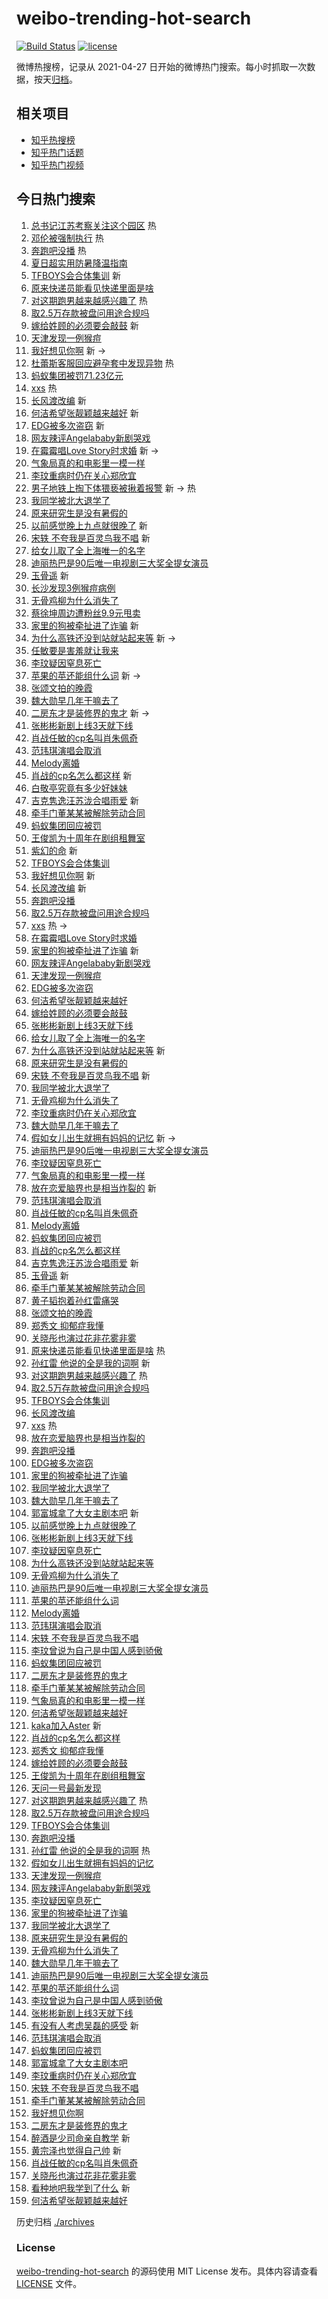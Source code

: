 # weibo-trending-hot-search

[![Build Status](https://github.com/justjavac/weibo-trending-hot-search/workflows/ci/badge.svg?branch=master)](https://github.com/justjavac/weibo-trending-hot-search/actions)
[![license](https://img.shields.io/github/license/justjavac/weibo-trending-hot-search)](https://github.com/justjavac/weibo-trending-hot-search/blob/master/LICENSE)

微博热搜榜，记录从 2021-04-27
日开始的微博热门搜索。每小时抓取一次数据，按天[归档](./archives)。

## 相关项目

- [知乎热搜榜](https://github.com/justjavac/zhihu-trending-top-search)
- [知乎热门话题](https://github.com/justjavac/zhihu-trending-hot-questions)
- [知乎热门视频](https://github.com/justjavac/zhihu-trending-hot-video)

## 今日热门搜索

<!-- BEGIN -->
<!-- 最后更新时间 Sat Jul 08 2023 03:10:17 GMT+0800 (China Standard Time) -->

1. [总书记江苏考察关注这个园区](https://s.weibo.com//weibo?q=%23%E6%80%BB%E4%B9%A6%E8%AE%B0%E6%B1%9F%E8%8B%8F%E8%80%83%E5%AF%9F%E5%85%B3%E6%B3%A8%E8%BF%99%E4%B8%AA%E5%9B%AD%E5%8C%BA%23&Refer=new_time)
   热
1. [邓伦被强制执行](https://s.weibo.com//weibo?q=%23%E9%82%93%E4%BC%A6%E8%A2%AB%E5%BC%BA%E5%88%B6%E6%89%A7%E8%A1%8C%23&t=31&band_rank=1&Refer=top)
   热
1. [奔跑吧没播](https://s.weibo.com//weibo?q=%23%E5%A5%94%E8%B7%91%E5%90%A7%E6%B2%A1%E6%92%AD%23&t=31&band_rank=2&Refer=top)
   热
1. [夏日超实用防暑降温指南](https://s.weibo.com//weibo?q=%23%E5%A4%8F%E6%97%A5%E8%B6%85%E5%AE%9E%E7%94%A8%E9%98%B2%E6%9A%91%E9%99%8D%E6%B8%A9%E6%8C%87%E5%8D%97%23&t=31&band_rank=3&Refer=top)
1. [TFBOYS会合体集训](https://s.weibo.com//weibo?q=%23TFBOYS%E4%BC%9A%E5%90%88%E4%BD%93%E9%9B%86%E8%AE%AD%23&t=31&band_rank=4&Refer=top)
   新
1. [原来快递员能看见快递里面是啥](https://s.weibo.com//weibo?q=%23%E5%8E%9F%E6%9D%A5%E5%BF%AB%E9%80%92%E5%91%98%E8%83%BD%E7%9C%8B%E8%A7%81%E5%BF%AB%E9%80%92%E9%87%8C%E9%9D%A2%E6%98%AF%E5%95%A5%23&t=31&band_rank=5&Refer=top)
1. [对这期跑男越来越感兴趣了](https://s.weibo.com//weibo?q=%23%E5%AF%B9%E8%BF%99%E6%9C%9F%E8%B7%91%E7%94%B7%E8%B6%8A%E6%9D%A5%E8%B6%8A%E6%84%9F%E5%85%B4%E8%B6%A3%E4%BA%86%23&t=31&band_rank=6&Refer=top)
   热
1. [取2.5万存款被盘问用途合规吗](https://s.weibo.com//weibo?q=%23%E5%8F%962.5%E4%B8%87%E5%AD%98%E6%AC%BE%E8%A2%AB%E7%9B%98%E9%97%AE%E7%94%A8%E9%80%94%E5%90%88%E8%A7%84%E5%90%97%23&t=31&band_rank=7&Refer=top)
1. [嫁给姓顾的必须要会敲鼓](https://s.weibo.com//weibo?q=%23%E5%AB%81%E7%BB%99%E5%A7%93%E9%A1%BE%E7%9A%84%E5%BF%85%E9%A1%BB%E8%A6%81%E4%BC%9A%E6%95%B2%E9%BC%93%23&t=31&band_rank=8&Refer=top)
   新
1. [天津发现一例猴痘](https://s.weibo.com//weibo?q=%23%E5%A4%A9%E6%B4%A5%E5%8F%91%E7%8E%B0%E4%B8%80%E4%BE%8B%E7%8C%B4%E7%97%98%23&t=31&band_rank=9&Refer=top)
1. [我好想见你啊](https://s.weibo.com//weibo?q=%E6%88%91%E5%A5%BD%E6%83%B3%E8%A7%81%E4%BD%A0%E5%95%8A&t=31&band_rank=10&Refer=top)
   新 ->
1. [杜蕾斯客服回应避孕套中发现异物](https://s.weibo.com//weibo?q=%23%E6%9D%9C%E8%95%BE%E6%96%AF%E5%AE%A2%E6%9C%8D%E5%9B%9E%E5%BA%94%E9%81%BF%E5%AD%95%E5%A5%97%E4%B8%AD%E5%8F%91%E7%8E%B0%E5%BC%82%E7%89%A9%23&t=31&band_rank=11&Refer=top)
   热
1. [蚂蚁集团被罚71.23亿元](https://s.weibo.com//weibo?q=%23%E8%9A%82%E8%9A%81%E9%9B%86%E5%9B%A2%E8%A2%AB%E7%BD%9A71.23%E4%BA%BF%E5%85%83%23&t=31&band_rank=12&Refer=top)
1. [xxs](https://s.weibo.com//weibo?q=xxs&t=31&band_rank=13&Refer=top) 热
1. [长风渡改编](https://s.weibo.com//weibo?q=%E9%95%BF%E9%A3%8E%E6%B8%A1%E6%94%B9%E7%BC%96&t=31&band_rank=14&Refer=top)
   新
1. [何洁希望张靓颖越来越好](https://s.weibo.com//weibo?q=%23%E4%BD%95%E6%B4%81%E5%B8%8C%E6%9C%9B%E5%BC%A0%E9%9D%93%E9%A2%96%E8%B6%8A%E6%9D%A5%E8%B6%8A%E5%A5%BD%23&t=31&band_rank=15&Refer=top)
   新
1. [EDG被多次盗窃](https://s.weibo.com//weibo?q=%23EDG%E8%A2%AB%E5%A4%9A%E6%AC%A1%E7%9B%97%E7%AA%83%23&t=31&band_rank=16&Refer=top)
   新
1. [网友辣评Angelababy新剧哭戏](https://s.weibo.com//weibo?q=%23%E7%BD%91%E5%8F%8B%E8%BE%A3%E8%AF%84Angelababy%E6%96%B0%E5%89%A7%E5%93%AD%E6%88%8F%23&t=31&band_rank=17&Refer=top)
1. [在霉霉唱Love Story时求婚](https://s.weibo.com//weibo?q=%E5%9C%A8%E9%9C%89%E9%9C%89%E5%94%B1Love%20Story%E6%97%B6%E6%B1%82%E5%A9%9A&t=31&band_rank=18&Refer=top)
   新 ->
1. [气象局真的和电影里一模一样](https://s.weibo.com//weibo?q=%E6%B0%94%E8%B1%A1%E5%B1%80%E7%9C%9F%E7%9A%84%E5%92%8C%E7%94%B5%E5%BD%B1%E9%87%8C%E4%B8%80%E6%A8%A1%E4%B8%80%E6%A0%B7&t=31&band_rank=19&Refer=top)
1. [李玟重病时仍在关心郑欣宜](https://s.weibo.com//weibo?q=%23%E6%9D%8E%E7%8E%9F%E9%87%8D%E7%97%85%E6%97%B6%E4%BB%8D%E5%9C%A8%E5%85%B3%E5%BF%83%E9%83%91%E6%AC%A3%E5%AE%9C%23&t=31&band_rank=20&Refer=top)
1. [男子地铁上掏下体猥亵被揪着报警](https://s.weibo.com//weibo?q=%23%E7%94%B7%E5%AD%90%E5%9C%B0%E9%93%81%E4%B8%8A%E6%8E%8F%E4%B8%8B%E4%BD%93%E7%8C%A5%E4%BA%B5%E8%A2%AB%E6%8F%AA%E7%9D%80%E6%8A%A5%E8%AD%A6%23&t=31&band_rank=21&Refer=top)
   新 -> 热
1. [我同学被北大退学了](https://s.weibo.com//weibo?q=%23%E6%88%91%E5%90%8C%E5%AD%A6%E8%A2%AB%E5%8C%97%E5%A4%A7%E9%80%80%E5%AD%A6%E4%BA%86%23&t=31&band_rank=22&Refer=top)
1. [原来研究生是没有暑假的](https://s.weibo.com//weibo?q=%23%E5%8E%9F%E6%9D%A5%E7%A0%94%E7%A9%B6%E7%94%9F%E6%98%AF%E6%B2%A1%E6%9C%89%E6%9A%91%E5%81%87%E7%9A%84%23&t=31&band_rank=23&Refer=top)
1. [以前感觉晚上九点就很晚了](https://s.weibo.com//weibo?q=%E4%BB%A5%E5%89%8D%E6%84%9F%E8%A7%89%E6%99%9A%E4%B8%8A%E4%B9%9D%E7%82%B9%E5%B0%B1%E5%BE%88%E6%99%9A%E4%BA%86&t=31&band_rank=24&Refer=top)
   新
1. [宋轶 不夸我是百灵鸟我不唱](https://s.weibo.com//weibo?q=%E5%AE%8B%E8%BD%B6%20%E4%B8%8D%E5%A4%B8%E6%88%91%E6%98%AF%E7%99%BE%E7%81%B5%E9%B8%9F%E6%88%91%E4%B8%8D%E5%94%B1&t=31&band_rank=25&Refer=top)
   新
1. [给女儿取了全上海唯一的名字](https://s.weibo.com//weibo?q=%23%E7%BB%99%E5%A5%B3%E5%84%BF%E5%8F%96%E4%BA%86%E5%85%A8%E4%B8%8A%E6%B5%B7%E5%94%AF%E4%B8%80%E7%9A%84%E5%90%8D%E5%AD%97%23&t=31&band_rank=26&Refer=top)
1. [迪丽热巴是90后唯一电视剧三大奖全提女演员](https://s.weibo.com//weibo?q=%23%E8%BF%AA%E4%B8%BD%E7%83%AD%E5%B7%B4%E6%98%AF90%E5%90%8E%E5%94%AF%E4%B8%80%E7%94%B5%E8%A7%86%E5%89%A7%E4%B8%89%E5%A4%A7%E5%A5%96%E5%85%A8%E6%8F%90%E5%A5%B3%E6%BC%94%E5%91%98%23&t=31&band_rank=27&Refer=top)
1. [玉骨遥](https://s.weibo.com//weibo?q=%E7%8E%89%E9%AA%A8%E9%81%A5&t=31&band_rank=28&Refer=top)
   新
1. [长沙发现3例猴痘病例](https://s.weibo.com//weibo?q=%23%E9%95%BF%E6%B2%99%E5%8F%91%E7%8E%B03%E4%BE%8B%E7%8C%B4%E7%97%98%E7%97%85%E4%BE%8B%23&t=31&band_rank=29&Refer=top)
1. [无骨鸡柳为什么消失了](https://s.weibo.com//weibo?q=%23%E6%97%A0%E9%AA%A8%E9%B8%A1%E6%9F%B3%E4%B8%BA%E4%BB%80%E4%B9%88%E6%B6%88%E5%A4%B1%E4%BA%86%23&t=31&band_rank=30&Refer=top)
1. [蔡徐坤周边遭粉丝9.9元甩卖](https://s.weibo.com//weibo?q=%23%E8%94%A1%E5%BE%90%E5%9D%A4%E5%91%A8%E8%BE%B9%E9%81%AD%E7%B2%89%E4%B8%9D9.9%E5%85%83%E7%94%A9%E5%8D%96%23&t=31&band_rank=31&Refer=top)
1. [家里的狗被牵扯进了诈骗](https://s.weibo.com//weibo?q=%E5%AE%B6%E9%87%8C%E7%9A%84%E7%8B%97%E8%A2%AB%E7%89%B5%E6%89%AF%E8%BF%9B%E4%BA%86%E8%AF%88%E9%AA%97&t=31&band_rank=32&Refer=top)
   新
1. [为什么高铁还没到站就站起来等](https://s.weibo.com//weibo?q=%E4%B8%BA%E4%BB%80%E4%B9%88%E9%AB%98%E9%93%81%E8%BF%98%E6%B2%A1%E5%88%B0%E7%AB%99%E5%B0%B1%E7%AB%99%E8%B5%B7%E6%9D%A5%E7%AD%89&t=31&band_rank=33&Refer=top)
   新 ->
1. [任敏要是害羞就让我来](https://s.weibo.com//weibo?q=%23%E4%BB%BB%E6%95%8F%E8%A6%81%E6%98%AF%E5%AE%B3%E7%BE%9E%E5%B0%B1%E8%AE%A9%E6%88%91%E6%9D%A5%23&t=31&band_rank=34&Refer=top)
1. [李玟疑因窒息死亡](https://s.weibo.com//weibo?q=%23%E6%9D%8E%E7%8E%9F%E7%96%91%E5%9B%A0%E7%AA%92%E6%81%AF%E6%AD%BB%E4%BA%A1%23&t=31&band_rank=35&Refer=top)
1. [苹果的苹还能组什么词](https://s.weibo.com//weibo?q=%23%E8%8B%B9%E6%9E%9C%E7%9A%84%E8%8B%B9%E8%BF%98%E8%83%BD%E7%BB%84%E4%BB%80%E4%B9%88%E8%AF%8D%23&t=31&band_rank=36&Refer=top)
   新 ->
1. [张颂文拍的晚霞](https://s.weibo.com//weibo?q=%23%E5%BC%A0%E9%A2%82%E6%96%87%E6%8B%8D%E7%9A%84%E6%99%9A%E9%9C%9E%23&t=31&band_rank=37&Refer=top)
1. [魏大勋早几年干嘛去了](https://s.weibo.com//weibo?q=%23%E9%AD%8F%E5%A4%A7%E5%8B%8B%E6%97%A9%E5%87%A0%E5%B9%B4%E5%B9%B2%E5%98%9B%E5%8E%BB%E4%BA%86%23&t=31&band_rank=38&Refer=top)
1. [二房东才是装修界的鬼才](https://s.weibo.com//weibo?q=%23%E4%BA%8C%E6%88%BF%E4%B8%9C%E6%89%8D%E6%98%AF%E8%A3%85%E4%BF%AE%E7%95%8C%E7%9A%84%E9%AC%BC%E6%89%8D%23&t=31&band_rank=39&Refer=top)
   新 ->
1. [张彬彬新剧上线3天就下线](https://s.weibo.com//weibo?q=%23%E5%BC%A0%E5%BD%AC%E5%BD%AC%E6%96%B0%E5%89%A7%E4%B8%8A%E7%BA%BF3%E5%A4%A9%E5%B0%B1%E4%B8%8B%E7%BA%BF%23&t=31&band_rank=40&Refer=top)
1. [肖战任敏的cp名叫肖朱佩奇](https://s.weibo.com//weibo?q=%23%E8%82%96%E6%88%98%E4%BB%BB%E6%95%8F%E7%9A%84cp%E5%90%8D%E5%8F%AB%E8%82%96%E6%9C%B1%E4%BD%A9%E5%A5%87%23&t=31&band_rank=41&Refer=top)
1. [范玮琪演唱会取消](https://s.weibo.com//weibo?q=%23%E8%8C%83%E7%8E%AE%E7%90%AA%E6%BC%94%E5%94%B1%E4%BC%9A%E5%8F%96%E6%B6%88%23&t=31&band_rank=42&Refer=top)
1. [Melody离婚](https://s.weibo.com//weibo?q=%23Melody%E7%A6%BB%E5%A9%9A%23&t=31&band_rank=43&Refer=top)
1. [肖战的cp名怎么都这样](https://s.weibo.com//weibo?q=%23%E8%82%96%E6%88%98%E7%9A%84cp%E5%90%8D%E6%80%8E%E4%B9%88%E9%83%BD%E8%BF%99%E6%A0%B7%23&t=31&band_rank=44&Refer=top)
   新
1. [白敬亭究竟有多少好妹妹](https://s.weibo.com//weibo?q=%23%E7%99%BD%E6%95%AC%E4%BA%AD%E7%A9%B6%E7%AB%9F%E6%9C%89%E5%A4%9A%E5%B0%91%E5%A5%BD%E5%A6%B9%E5%A6%B9%23&t=31&band_rank=45&Refer=top)
1. [吉克隽逸汪苏泷合唱雨爱](https://s.weibo.com//weibo?q=%23%E5%90%89%E5%85%8B%E9%9A%BD%E9%80%B8%E6%B1%AA%E8%8B%8F%E6%B3%B7%E5%90%88%E5%94%B1%E9%9B%A8%E7%88%B1%23&t=31&band_rank=46&Refer=top)
   新
1. [牵手门董某某被解除劳动合同](https://s.weibo.com//weibo?q=%23%E7%89%B5%E6%89%8B%E9%97%A8%E8%91%A3%E6%9F%90%E6%9F%90%E8%A2%AB%E8%A7%A3%E9%99%A4%E5%8A%B3%E5%8A%A8%E5%90%88%E5%90%8C%23&t=31&band_rank=47&Refer=top)
1. [蚂蚁集团回应被罚](https://s.weibo.com//weibo?q=%23%E8%9A%82%E8%9A%81%E9%9B%86%E5%9B%A2%E5%9B%9E%E5%BA%94%E8%A2%AB%E7%BD%9A%23&t=31&band_rank=48&Refer=top)
1. [王俊凯为十周年在剧组租舞室](https://s.weibo.com//weibo?q=%23%E7%8E%8B%E4%BF%8A%E5%87%AF%E4%B8%BA%E5%8D%81%E5%91%A8%E5%B9%B4%E5%9C%A8%E5%89%A7%E7%BB%84%E7%A7%9F%E8%88%9E%E5%AE%A4%23&t=31&band_rank=49&Refer=top)
1. [紫幻的命](https://s.weibo.com//weibo?q=%E7%B4%AB%E5%B9%BB%E7%9A%84%E5%91%BD&t=31&band_rank=50&Refer=top)
   新
1. [TFBOYS会合体集训](https://s.weibo.com//weibo?q=%23TFBOYS%E4%BC%9A%E5%90%88%E4%BD%93%E9%9B%86%E8%AE%AD%23&t=31&band_rank=2&Refer=top)
1. [我好想见你啊](https://s.weibo.com//weibo?q=%E6%88%91%E5%A5%BD%E6%83%B3%E8%A7%81%E4%BD%A0%E5%95%8A&t=31&band_rank=4&Refer=top)
   新
1. [长风渡改编](https://s.weibo.com//weibo?q=%E9%95%BF%E9%A3%8E%E6%B8%A1%E6%94%B9%E7%BC%96&t=31&band_rank=7&Refer=top)
   新
1. [奔跑吧没播](https://s.weibo.com//weibo?q=%23%E5%A5%94%E8%B7%91%E5%90%A7%E6%B2%A1%E6%92%AD%23&t=31&band_rank=8&Refer=top)
1. [取2.5万存款被盘问用途合规吗](https://s.weibo.com//weibo?q=%23%E5%8F%962.5%E4%B8%87%E5%AD%98%E6%AC%BE%E8%A2%AB%E7%9B%98%E9%97%AE%E7%94%A8%E9%80%94%E5%90%88%E8%A7%84%E5%90%97%23&t=31&band_rank=9&Refer=top)
1. [xxs](https://s.weibo.com//weibo?q=xxs&t=31&band_rank=10&Refer=top) 热 ->
1. [在霉霉唱Love Story时求婚](https://s.weibo.com//weibo?q=%E5%9C%A8%E9%9C%89%E9%9C%89%E5%94%B1Love%20Story%E6%97%B6%E6%B1%82%E5%A9%9A&t=31&band_rank=13&Refer=top)
1. [家里的狗被牵扯进了诈骗](https://s.weibo.com//weibo?q=%E5%AE%B6%E9%87%8C%E7%9A%84%E7%8B%97%E8%A2%AB%E7%89%B5%E6%89%AF%E8%BF%9B%E4%BA%86%E8%AF%88%E9%AA%97&t=31&band_rank=14&Refer=top)
   新
1. [网友辣评Angelababy新剧哭戏](https://s.weibo.com//weibo?q=%23%E7%BD%91%E5%8F%8B%E8%BE%A3%E8%AF%84Angelababy%E6%96%B0%E5%89%A7%E5%93%AD%E6%88%8F%23&t=31&band_rank=15&Refer=top)
1. [天津发现一例猴痘](https://s.weibo.com//weibo?q=%23%E5%A4%A9%E6%B4%A5%E5%8F%91%E7%8E%B0%E4%B8%80%E4%BE%8B%E7%8C%B4%E7%97%98%23&t=31&band_rank=16&Refer=top)
1. [EDG被多次盗窃](https://s.weibo.com//weibo?q=%23EDG%E8%A2%AB%E5%A4%9A%E6%AC%A1%E7%9B%97%E7%AA%83%23&t=31&band_rank=17&Refer=top)
1. [何洁希望张靓颖越来越好](https://s.weibo.com//weibo?q=%23%E4%BD%95%E6%B4%81%E5%B8%8C%E6%9C%9B%E5%BC%A0%E9%9D%93%E9%A2%96%E8%B6%8A%E6%9D%A5%E8%B6%8A%E5%A5%BD%23&t=31&band_rank=18&Refer=top)
1. [嫁给姓顾的必须要会敲鼓](https://s.weibo.com//weibo?q=%23%E5%AB%81%E7%BB%99%E5%A7%93%E9%A1%BE%E7%9A%84%E5%BF%85%E9%A1%BB%E8%A6%81%E4%BC%9A%E6%95%B2%E9%BC%93%23&t=31&band_rank=19&Refer=top)
1. [张彬彬新剧上线3天就下线](https://s.weibo.com//weibo?q=%23%E5%BC%A0%E5%BD%AC%E5%BD%AC%E6%96%B0%E5%89%A7%E4%B8%8A%E7%BA%BF3%E5%A4%A9%E5%B0%B1%E4%B8%8B%E7%BA%BF%23&t=31&band_rank=20&Refer=top)
1. [给女儿取了全上海唯一的名字](https://s.weibo.com//weibo?q=%23%E7%BB%99%E5%A5%B3%E5%84%BF%E5%8F%96%E4%BA%86%E5%85%A8%E4%B8%8A%E6%B5%B7%E5%94%AF%E4%B8%80%E7%9A%84%E5%90%8D%E5%AD%97%23&t=31&band_rank=22&Refer=top)
1. [为什么高铁还没到站就站起来等](https://s.weibo.com//weibo?q=%E4%B8%BA%E4%BB%80%E4%B9%88%E9%AB%98%E9%93%81%E8%BF%98%E6%B2%A1%E5%88%B0%E7%AB%99%E5%B0%B1%E7%AB%99%E8%B5%B7%E6%9D%A5%E7%AD%89&t=31&band_rank=23&Refer=top)
   新
1. [原来研究生是没有暑假的](https://s.weibo.com//weibo?q=%23%E5%8E%9F%E6%9D%A5%E7%A0%94%E7%A9%B6%E7%94%9F%E6%98%AF%E6%B2%A1%E6%9C%89%E6%9A%91%E5%81%87%E7%9A%84%23&t=31&band_rank=25&Refer=top)
1. [宋轶 不夸我是百灵鸟我不唱](https://s.weibo.com//weibo?q=%E5%AE%8B%E8%BD%B6%20%E4%B8%8D%E5%A4%B8%E6%88%91%E6%98%AF%E7%99%BE%E7%81%B5%E9%B8%9F%E6%88%91%E4%B8%8D%E5%94%B1&t=31&band_rank=26&Refer=top)
   新
1. [我同学被北大退学了](https://s.weibo.com//weibo?q=%23%E6%88%91%E5%90%8C%E5%AD%A6%E8%A2%AB%E5%8C%97%E5%A4%A7%E9%80%80%E5%AD%A6%E4%BA%86%23&t=31&band_rank=27&Refer=top)
1. [无骨鸡柳为什么消失了](https://s.weibo.com//weibo?q=%23%E6%97%A0%E9%AA%A8%E9%B8%A1%E6%9F%B3%E4%B8%BA%E4%BB%80%E4%B9%88%E6%B6%88%E5%A4%B1%E4%BA%86%23&t=31&band_rank=28&Refer=top)
1. [李玟重病时仍在关心郑欣宜](https://s.weibo.com//weibo?q=%23%E6%9D%8E%E7%8E%9F%E9%87%8D%E7%97%85%E6%97%B6%E4%BB%8D%E5%9C%A8%E5%85%B3%E5%BF%83%E9%83%91%E6%AC%A3%E5%AE%9C%23&t=31&band_rank=29&Refer=top)
1. [魏大勋早几年干嘛去了](https://s.weibo.com//weibo?q=%23%E9%AD%8F%E5%A4%A7%E5%8B%8B%E6%97%A9%E5%87%A0%E5%B9%B4%E5%B9%B2%E5%98%9B%E5%8E%BB%E4%BA%86%23&t=31&band_rank=30&Refer=top)
1. [假如女儿出生就拥有妈妈的记忆](https://s.weibo.com//weibo?q=%E5%81%87%E5%A6%82%E5%A5%B3%E5%84%BF%E5%87%BA%E7%94%9F%E5%B0%B1%E6%8B%A5%E6%9C%89%E5%A6%88%E5%A6%88%E7%9A%84%E8%AE%B0%E5%BF%86&t=31&band_rank=32&Refer=top)
   新 ->
1. [迪丽热巴是90后唯一电视剧三大奖全提女演员](https://s.weibo.com//weibo?q=%23%E8%BF%AA%E4%B8%BD%E7%83%AD%E5%B7%B4%E6%98%AF90%E5%90%8E%E5%94%AF%E4%B8%80%E7%94%B5%E8%A7%86%E5%89%A7%E4%B8%89%E5%A4%A7%E5%A5%96%E5%85%A8%E6%8F%90%E5%A5%B3%E6%BC%94%E5%91%98%23&t=31&band_rank=33&Refer=top)
1. [李玟疑因窒息死亡](https://s.weibo.com//weibo?q=%23%E6%9D%8E%E7%8E%9F%E7%96%91%E5%9B%A0%E7%AA%92%E6%81%AF%E6%AD%BB%E4%BA%A1%23&t=31&band_rank=34&Refer=top)
1. [气象局真的和电影里一模一样](https://s.weibo.com//weibo?q=%E6%B0%94%E8%B1%A1%E5%B1%80%E7%9C%9F%E7%9A%84%E5%92%8C%E7%94%B5%E5%BD%B1%E9%87%8C%E4%B8%80%E6%A8%A1%E4%B8%80%E6%A0%B7&t=31&band_rank=35&Refer=top)
1. [放在恋爱脑界也是相当炸裂的](https://s.weibo.com//weibo?q=%E6%94%BE%E5%9C%A8%E6%81%8B%E7%88%B1%E8%84%91%E7%95%8C%E4%B9%9F%E6%98%AF%E7%9B%B8%E5%BD%93%E7%82%B8%E8%A3%82%E7%9A%84&t=31&band_rank=37&Refer=top)
   新
1. [范玮琪演唱会取消](https://s.weibo.com//weibo?q=%23%E8%8C%83%E7%8E%AE%E7%90%AA%E6%BC%94%E5%94%B1%E4%BC%9A%E5%8F%96%E6%B6%88%23&t=31&band_rank=38&Refer=top)
1. [肖战任敏的cp名叫肖朱佩奇](https://s.weibo.com//weibo?q=%23%E8%82%96%E6%88%98%E4%BB%BB%E6%95%8F%E7%9A%84cp%E5%90%8D%E5%8F%AB%E8%82%96%E6%9C%B1%E4%BD%A9%E5%A5%87%23&t=31&band_rank=40&Refer=top)
1. [Melody离婚](https://s.weibo.com//weibo?q=%23Melody%E7%A6%BB%E5%A9%9A%23&t=31&band_rank=41&Refer=top)
1. [蚂蚁集团回应被罚](https://s.weibo.com//weibo?q=%23%E8%9A%82%E8%9A%81%E9%9B%86%E5%9B%A2%E5%9B%9E%E5%BA%94%E8%A2%AB%E7%BD%9A%23&t=31&band_rank=42&Refer=top)
1. [肖战的cp名怎么都这样](https://s.weibo.com//weibo?q=%23%E8%82%96%E6%88%98%E7%9A%84cp%E5%90%8D%E6%80%8E%E4%B9%88%E9%83%BD%E8%BF%99%E6%A0%B7%23&t=31&band_rank=43&Refer=top)
1. [吉克隽逸汪苏泷合唱雨爱](https://s.weibo.com//weibo?q=%23%E5%90%89%E5%85%8B%E9%9A%BD%E9%80%B8%E6%B1%AA%E8%8B%8F%E6%B3%B7%E5%90%88%E5%94%B1%E9%9B%A8%E7%88%B1%23&t=31&band_rank=44&Refer=top)
   新
1. [玉骨遥](https://s.weibo.com//weibo?q=%E7%8E%89%E9%AA%A8%E9%81%A5&t=31&band_rank=45&Refer=top)
   新
1. [牵手门董某某被解除劳动合同](https://s.weibo.com//weibo?q=%23%E7%89%B5%E6%89%8B%E9%97%A8%E8%91%A3%E6%9F%90%E6%9F%90%E8%A2%AB%E8%A7%A3%E9%99%A4%E5%8A%B3%E5%8A%A8%E5%90%88%E5%90%8C%23&t=31&band_rank=46&Refer=top)
1. [黄子韬抱着孙红雷痛哭](https://s.weibo.com//weibo?q=%23%E9%BB%84%E5%AD%90%E9%9F%AC%E6%8A%B1%E7%9D%80%E5%AD%99%E7%BA%A2%E9%9B%B7%E7%97%9B%E5%93%AD%23&t=31&band_rank=47&Refer=top)
1. [张颂文拍的晚霞](https://s.weibo.com//weibo?q=%23%E5%BC%A0%E9%A2%82%E6%96%87%E6%8B%8D%E7%9A%84%E6%99%9A%E9%9C%9E%23&t=31&band_rank=48&Refer=top)
1. [郑秀文 抑郁症我懂](https://s.weibo.com//weibo?q=%E9%83%91%E7%A7%80%E6%96%87%20%E6%8A%91%E9%83%81%E7%97%87%E6%88%91%E6%87%82&t=31&band_rank=49&Refer=top)
1. [关晓彤也演过花非花雾非雾](https://s.weibo.com//weibo?q=%E5%85%B3%E6%99%93%E5%BD%A4%E4%B9%9F%E6%BC%94%E8%BF%87%E8%8A%B1%E9%9D%9E%E8%8A%B1%E9%9B%BE%E9%9D%9E%E9%9B%BE&t=31&band_rank=50&Refer=top)
1. [原来快递员能看见快递里面是啥](https://s.weibo.com//weibo?q=%23%E5%8E%9F%E6%9D%A5%E5%BF%AB%E9%80%92%E5%91%98%E8%83%BD%E7%9C%8B%E8%A7%81%E5%BF%AB%E9%80%92%E9%87%8C%E9%9D%A2%E6%98%AF%E5%95%A5%23&t=31&band_rank=2&Refer=top)
   热
1. [孙红雷 他说的全是我的词啊](https://s.weibo.com//weibo?q=%E5%AD%99%E7%BA%A2%E9%9B%B7%20%E4%BB%96%E8%AF%B4%E7%9A%84%E5%85%A8%E6%98%AF%E6%88%91%E7%9A%84%E8%AF%8D%E5%95%8A&t=31&band_rank=4&Refer=top)
   新
1. [对这期跑男越来越感兴趣了](https://s.weibo.com//weibo?q=%23%E5%AF%B9%E8%BF%99%E6%9C%9F%E8%B7%91%E7%94%B7%E8%B6%8A%E6%9D%A5%E8%B6%8A%E6%84%9F%E5%85%B4%E8%B6%A3%E4%BA%86%23&t=31&band_rank=5&Refer=top)
   热
1. [取2.5万存款被盘问用途合规吗](https://s.weibo.com//weibo?q=%23%E5%8F%962.5%E4%B8%87%E5%AD%98%E6%AC%BE%E8%A2%AB%E7%9B%98%E9%97%AE%E7%94%A8%E9%80%94%E5%90%88%E8%A7%84%E5%90%97%23&t=31&band_rank=6&Refer=top)
1. [TFBOYS会合体集训](https://s.weibo.com//weibo?q=%23TFBOYS%E4%BC%9A%E5%90%88%E4%BD%93%E9%9B%86%E8%AE%AD%23&t=31&band_rank=7&Refer=top)
1. [长风渡改编](https://s.weibo.com//weibo?q=%E9%95%BF%E9%A3%8E%E6%B8%A1%E6%94%B9%E7%BC%96&t=31&band_rank=8&Refer=top)
1. [xxs](https://s.weibo.com//weibo?q=xxs&t=31&band_rank=9&Refer=top) 热
1. [放在恋爱脑界也是相当炸裂的](https://s.weibo.com//weibo?q=%E6%94%BE%E5%9C%A8%E6%81%8B%E7%88%B1%E8%84%91%E7%95%8C%E4%B9%9F%E6%98%AF%E7%9B%B8%E5%BD%93%E7%82%B8%E8%A3%82%E7%9A%84&t=31&band_rank=13&Refer=top)
1. [奔跑吧没播](https://s.weibo.com//weibo?q=%23%E5%A5%94%E8%B7%91%E5%90%A7%E6%B2%A1%E6%92%AD%23&t=31&band_rank=14&Refer=top)
1. [EDG被多次盗窃](https://s.weibo.com//weibo?q=%23EDG%E8%A2%AB%E5%A4%9A%E6%AC%A1%E7%9B%97%E7%AA%83%23&t=31&band_rank=15&Refer=top)
1. [家里的狗被牵扯进了诈骗](https://s.weibo.com//weibo?q=%E5%AE%B6%E9%87%8C%E7%9A%84%E7%8B%97%E8%A2%AB%E7%89%B5%E6%89%AF%E8%BF%9B%E4%BA%86%E8%AF%88%E9%AA%97&t=31&band_rank=19&Refer=top)
1. [我同学被北大退学了](https://s.weibo.com//weibo?q=%23%E6%88%91%E5%90%8C%E5%AD%A6%E8%A2%AB%E5%8C%97%E5%A4%A7%E9%80%80%E5%AD%A6%E4%BA%86%23&t=31&band_rank=24&Refer=top)
1. [魏大勋早几年干嘛去了](https://s.weibo.com//weibo?q=%23%E9%AD%8F%E5%A4%A7%E5%8B%8B%E6%97%A9%E5%87%A0%E5%B9%B4%E5%B9%B2%E5%98%9B%E5%8E%BB%E4%BA%86%23&t=31&band_rank=25&Refer=top)
1. [郭富城拿了大女主剧本吧](https://s.weibo.com//weibo?q=%23%E9%83%AD%E5%AF%8C%E5%9F%8E%E6%8B%BF%E4%BA%86%E5%A4%A7%E5%A5%B3%E4%B8%BB%E5%89%A7%E6%9C%AC%E5%90%A7%23&t=31&band_rank=26&Refer=top)
   新
1. [以前感觉晚上九点就很晚了](https://s.weibo.com//weibo?q=%E4%BB%A5%E5%89%8D%E6%84%9F%E8%A7%89%E6%99%9A%E4%B8%8A%E4%B9%9D%E7%82%B9%E5%B0%B1%E5%BE%88%E6%99%9A%E4%BA%86&t=31&band_rank=27&Refer=top)
1. [张彬彬新剧上线3天就下线](https://s.weibo.com//weibo?q=%23%E5%BC%A0%E5%BD%AC%E5%BD%AC%E6%96%B0%E5%89%A7%E4%B8%8A%E7%BA%BF3%E5%A4%A9%E5%B0%B1%E4%B8%8B%E7%BA%BF%23&t=31&band_rank=28&Refer=top)
1. [李玟疑因窒息死亡](https://s.weibo.com//weibo?q=%23%E6%9D%8E%E7%8E%9F%E7%96%91%E5%9B%A0%E7%AA%92%E6%81%AF%E6%AD%BB%E4%BA%A1%23&t=31&band_rank=29&Refer=top)
1. [为什么高铁还没到站就站起来等](https://s.weibo.com//weibo?q=%E4%B8%BA%E4%BB%80%E4%B9%88%E9%AB%98%E9%93%81%E8%BF%98%E6%B2%A1%E5%88%B0%E7%AB%99%E5%B0%B1%E7%AB%99%E8%B5%B7%E6%9D%A5%E7%AD%89&t=31&band_rank=30&Refer=top)
1. [无骨鸡柳为什么消失了](https://s.weibo.com//weibo?q=%23%E6%97%A0%E9%AA%A8%E9%B8%A1%E6%9F%B3%E4%B8%BA%E4%BB%80%E4%B9%88%E6%B6%88%E5%A4%B1%E4%BA%86%23&t=31&band_rank=33&Refer=top)
1. [迪丽热巴是90后唯一电视剧三大奖全提女演员](https://s.weibo.com//weibo?q=%23%E8%BF%AA%E4%B8%BD%E7%83%AD%E5%B7%B4%E6%98%AF90%E5%90%8E%E5%94%AF%E4%B8%80%E7%94%B5%E8%A7%86%E5%89%A7%E4%B8%89%E5%A4%A7%E5%A5%96%E5%85%A8%E6%8F%90%E5%A5%B3%E6%BC%94%E5%91%98%23&t=31&band_rank=34&Refer=top)
1. [苹果的苹还能组什么词](https://s.weibo.com//weibo?q=%23%E8%8B%B9%E6%9E%9C%E7%9A%84%E8%8B%B9%E8%BF%98%E8%83%BD%E7%BB%84%E4%BB%80%E4%B9%88%E8%AF%8D%23&t=31&band_rank=35&Refer=top)
1. [Melody离婚](https://s.weibo.com//weibo?q=%23Melody%E7%A6%BB%E5%A9%9A%23&t=31&band_rank=36&Refer=top)
1. [范玮琪演唱会取消](https://s.weibo.com//weibo?q=%23%E8%8C%83%E7%8E%AE%E7%90%AA%E6%BC%94%E5%94%B1%E4%BC%9A%E5%8F%96%E6%B6%88%23&t=31&band_rank=37&Refer=top)
1. [宋轶 不夸我是百灵鸟我不唱](https://s.weibo.com//weibo?q=%E5%AE%8B%E8%BD%B6%20%E4%B8%8D%E5%A4%B8%E6%88%91%E6%98%AF%E7%99%BE%E7%81%B5%E9%B8%9F%E6%88%91%E4%B8%8D%E5%94%B1&t=31&band_rank=38&Refer=top)
1. [李玟曾说为自己是中国人感到骄傲](https://s.weibo.com//weibo?q=%23%E6%9D%8E%E7%8E%9F%E6%9B%BE%E8%AF%B4%E4%B8%BA%E8%87%AA%E5%B7%B1%E6%98%AF%E4%B8%AD%E5%9B%BD%E4%BA%BA%E6%84%9F%E5%88%B0%E9%AA%84%E5%82%B2%23&t=31&band_rank=39&Refer=top)
1. [蚂蚁集团回应被罚](https://s.weibo.com//weibo?q=%23%E8%9A%82%E8%9A%81%E9%9B%86%E5%9B%A2%E5%9B%9E%E5%BA%94%E8%A2%AB%E7%BD%9A%23&t=31&band_rank=40&Refer=top)
1. [二房东才是装修界的鬼才](https://s.weibo.com//weibo?q=%23%E4%BA%8C%E6%88%BF%E4%B8%9C%E6%89%8D%E6%98%AF%E8%A3%85%E4%BF%AE%E7%95%8C%E7%9A%84%E9%AC%BC%E6%89%8D%23&t=31&band_rank=42&Refer=top)
1. [牵手门董某某被解除劳动合同](https://s.weibo.com//weibo?q=%23%E7%89%B5%E6%89%8B%E9%97%A8%E8%91%A3%E6%9F%90%E6%9F%90%E8%A2%AB%E8%A7%A3%E9%99%A4%E5%8A%B3%E5%8A%A8%E5%90%88%E5%90%8C%23&t=31&band_rank=43&Refer=top)
1. [气象局真的和电影里一模一样](https://s.weibo.com//weibo?q=%E6%B0%94%E8%B1%A1%E5%B1%80%E7%9C%9F%E7%9A%84%E5%92%8C%E7%94%B5%E5%BD%B1%E9%87%8C%E4%B8%80%E6%A8%A1%E4%B8%80%E6%A0%B7&t=31&band_rank=44&Refer=top)
1. [何洁希望张靓颖越来越好](https://s.weibo.com//weibo?q=%23%E4%BD%95%E6%B4%81%E5%B8%8C%E6%9C%9B%E5%BC%A0%E9%9D%93%E9%A2%96%E8%B6%8A%E6%9D%A5%E8%B6%8A%E5%A5%BD%23&t=31&band_rank=45&Refer=top)
1. [kaka加入Aster](https://s.weibo.com//weibo?q=kaka%E5%8A%A0%E5%85%A5Aster&t=31&band_rank=46&Refer=top)
   新
1. [肖战的cp名怎么都这样](https://s.weibo.com//weibo?q=%23%E8%82%96%E6%88%98%E7%9A%84cp%E5%90%8D%E6%80%8E%E4%B9%88%E9%83%BD%E8%BF%99%E6%A0%B7%23&t=31&band_rank=47&Refer=top)
1. [郑秀文 抑郁症我懂](https://s.weibo.com//weibo?q=%E9%83%91%E7%A7%80%E6%96%87%20%E6%8A%91%E9%83%81%E7%97%87%E6%88%91%E6%87%82&t=31&band_rank=48&Refer=top)
1. [嫁给姓顾的必须要会敲鼓](https://s.weibo.com//weibo?q=%23%E5%AB%81%E7%BB%99%E5%A7%93%E9%A1%BE%E7%9A%84%E5%BF%85%E9%A1%BB%E8%A6%81%E4%BC%9A%E6%95%B2%E9%BC%93%23&t=31&band_rank=49&Refer=top)
1. [王俊凯为十周年在剧组租舞室](https://s.weibo.com//weibo?q=%23%E7%8E%8B%E4%BF%8A%E5%87%AF%E4%B8%BA%E5%8D%81%E5%91%A8%E5%B9%B4%E5%9C%A8%E5%89%A7%E7%BB%84%E7%A7%9F%E8%88%9E%E5%AE%A4%23&t=31&band_rank=50&Refer=top)
1. [天问一号最新发现](https://s.weibo.com//weibo?q=%23%E5%A4%A9%E9%97%AE%E4%B8%80%E5%8F%B7%E6%9C%80%E6%96%B0%E5%8F%91%E7%8E%B0%23&t=31&band_rank=3&Refer=top)
1. [对这期跑男越来越感兴趣了](https://s.weibo.com//weibo?q=%23%E5%AF%B9%E8%BF%99%E6%9C%9F%E8%B7%91%E7%94%B7%E8%B6%8A%E6%9D%A5%E8%B6%8A%E6%84%9F%E5%85%B4%E8%B6%A3%E4%BA%86%23&t=31&band_rank=4&Refer=top)
   热
1. [取2.5万存款被盘问用途合规吗](https://s.weibo.com//weibo?q=%23%E5%8F%962.5%E4%B8%87%E5%AD%98%E6%AC%BE%E8%A2%AB%E7%9B%98%E9%97%AE%E7%94%A8%E9%80%94%E5%90%88%E8%A7%84%E5%90%97%23&t=31&band_rank=5&Refer=top)
1. [TFBOYS会合体集训](https://s.weibo.com//weibo?q=%23TFBOYS%E4%BC%9A%E5%90%88%E4%BD%93%E9%9B%86%E8%AE%AD%23&t=31&band_rank=6&Refer=top)
1. [奔跑吧没播](https://s.weibo.com//weibo?q=%23%E5%A5%94%E8%B7%91%E5%90%A7%E6%B2%A1%E6%92%AD%23&t=31&band_rank=7&Refer=top)
1. [孙红雷 他说的全是我的词啊](https://s.weibo.com//weibo?q=%E5%AD%99%E7%BA%A2%E9%9B%B7%20%E4%BB%96%E8%AF%B4%E7%9A%84%E5%85%A8%E6%98%AF%E6%88%91%E7%9A%84%E8%AF%8D%E5%95%8A&t=31&band_rank=9&Refer=top)
   热
1. [假如女儿出生就拥有妈妈的记忆](https://s.weibo.com//weibo?q=%E5%81%87%E5%A6%82%E5%A5%B3%E5%84%BF%E5%87%BA%E7%94%9F%E5%B0%B1%E6%8B%A5%E6%9C%89%E5%A6%88%E5%A6%88%E7%9A%84%E8%AE%B0%E5%BF%86&t=31&band_rank=14&Refer=top)
1. [天津发现一例猴痘](https://s.weibo.com//weibo?q=%23%E5%A4%A9%E6%B4%A5%E5%8F%91%E7%8E%B0%E4%B8%80%E4%BE%8B%E7%8C%B4%E7%97%98%23&t=31&band_rank=15&Refer=top)
1. [网友辣评Angelababy新剧哭戏](https://s.weibo.com//weibo?q=%23%E7%BD%91%E5%8F%8B%E8%BE%A3%E8%AF%84Angelababy%E6%96%B0%E5%89%A7%E5%93%AD%E6%88%8F%23&t=31&band_rank=16&Refer=top)
1. [李玟疑因窒息死亡](https://s.weibo.com//weibo?q=%23%E6%9D%8E%E7%8E%9F%E7%96%91%E5%9B%A0%E7%AA%92%E6%81%AF%E6%AD%BB%E4%BA%A1%23&t=31&band_rank=19&Refer=top)
1. [家里的狗被牵扯进了诈骗](https://s.weibo.com//weibo?q=%E5%AE%B6%E9%87%8C%E7%9A%84%E7%8B%97%E8%A2%AB%E7%89%B5%E6%89%AF%E8%BF%9B%E4%BA%86%E8%AF%88%E9%AA%97&t=31&band_rank=20&Refer=top)
1. [我同学被北大退学了](https://s.weibo.com//weibo?q=%23%E6%88%91%E5%90%8C%E5%AD%A6%E8%A2%AB%E5%8C%97%E5%A4%A7%E9%80%80%E5%AD%A6%E4%BA%86%23&t=31&band_rank=23&Refer=top)
1. [原来研究生是没有暑假的](https://s.weibo.com//weibo?q=%23%E5%8E%9F%E6%9D%A5%E7%A0%94%E7%A9%B6%E7%94%9F%E6%98%AF%E6%B2%A1%E6%9C%89%E6%9A%91%E5%81%87%E7%9A%84%23&t=31&band_rank=24&Refer=top)
1. [无骨鸡柳为什么消失了](https://s.weibo.com//weibo?q=%23%E6%97%A0%E9%AA%A8%E9%B8%A1%E6%9F%B3%E4%B8%BA%E4%BB%80%E4%B9%88%E6%B6%88%E5%A4%B1%E4%BA%86%23&t=31&band_rank=25&Refer=top)
1. [魏大勋早几年干嘛去了](https://s.weibo.com//weibo?q=%23%E9%AD%8F%E5%A4%A7%E5%8B%8B%E6%97%A9%E5%87%A0%E5%B9%B4%E5%B9%B2%E5%98%9B%E5%8E%BB%E4%BA%86%23&t=31&band_rank=26&Refer=top)
1. [迪丽热巴是90后唯一电视剧三大奖全提女演员](https://s.weibo.com//weibo?q=%23%E8%BF%AA%E4%B8%BD%E7%83%AD%E5%B7%B4%E6%98%AF90%E5%90%8E%E5%94%AF%E4%B8%80%E7%94%B5%E8%A7%86%E5%89%A7%E4%B8%89%E5%A4%A7%E5%A5%96%E5%85%A8%E6%8F%90%E5%A5%B3%E6%BC%94%E5%91%98%23&t=31&band_rank=28&Refer=top)
1. [苹果的苹还能组什么词](https://s.weibo.com//weibo?q=%23%E8%8B%B9%E6%9E%9C%E7%9A%84%E8%8B%B9%E8%BF%98%E8%83%BD%E7%BB%84%E4%BB%80%E4%B9%88%E8%AF%8D%23&t=31&band_rank=29&Refer=top)
1. [李玟曾说为自己是中国人感到骄傲](https://s.weibo.com//weibo?q=%23%E6%9D%8E%E7%8E%9F%E6%9B%BE%E8%AF%B4%E4%B8%BA%E8%87%AA%E5%B7%B1%E6%98%AF%E4%B8%AD%E5%9B%BD%E4%BA%BA%E6%84%9F%E5%88%B0%E9%AA%84%E5%82%B2%23&t=31&band_rank=30&Refer=top)
1. [张彬彬新剧上线3天就下线](https://s.weibo.com//weibo?q=%23%E5%BC%A0%E5%BD%AC%E5%BD%AC%E6%96%B0%E5%89%A7%E4%B8%8A%E7%BA%BF3%E5%A4%A9%E5%B0%B1%E4%B8%8B%E7%BA%BF%23&t=31&band_rank=32&Refer=top)
1. [有没有人考虑吴磊的感受](https://s.weibo.com//weibo?q=%23%E6%9C%89%E6%B2%A1%E6%9C%89%E4%BA%BA%E8%80%83%E8%99%91%E5%90%B4%E7%A3%8A%E7%9A%84%E6%84%9F%E5%8F%97%23&t=31&band_rank=34&Refer=top)
   新
1. [范玮琪演唱会取消](https://s.weibo.com//weibo?q=%23%E8%8C%83%E7%8E%AE%E7%90%AA%E6%BC%94%E5%94%B1%E4%BC%9A%E5%8F%96%E6%B6%88%23&t=31&band_rank=35&Refer=top)
1. [蚂蚁集团回应被罚](https://s.weibo.com//weibo?q=%23%E8%9A%82%E8%9A%81%E9%9B%86%E5%9B%A2%E5%9B%9E%E5%BA%94%E8%A2%AB%E7%BD%9A%23&t=31&band_rank=37&Refer=top)
1. [郭富城拿了大女主剧本吧](https://s.weibo.com//weibo?q=%23%E9%83%AD%E5%AF%8C%E5%9F%8E%E6%8B%BF%E4%BA%86%E5%A4%A7%E5%A5%B3%E4%B8%BB%E5%89%A7%E6%9C%AC%E5%90%A7%23&t=31&band_rank=38&Refer=top)
1. [李玟重病时仍在关心郑欣宜](https://s.weibo.com//weibo?q=%23%E6%9D%8E%E7%8E%9F%E9%87%8D%E7%97%85%E6%97%B6%E4%BB%8D%E5%9C%A8%E5%85%B3%E5%BF%83%E9%83%91%E6%AC%A3%E5%AE%9C%23&t=31&band_rank=39&Refer=top)
1. [宋轶 不夸我是百灵鸟我不唱](https://s.weibo.com//weibo?q=%E5%AE%8B%E8%BD%B6%20%E4%B8%8D%E5%A4%B8%E6%88%91%E6%98%AF%E7%99%BE%E7%81%B5%E9%B8%9F%E6%88%91%E4%B8%8D%E5%94%B1&t=31&band_rank=40&Refer=top)
1. [牵手门董某某被解除劳动合同](https://s.weibo.com//weibo?q=%23%E7%89%B5%E6%89%8B%E9%97%A8%E8%91%A3%E6%9F%90%E6%9F%90%E8%A2%AB%E8%A7%A3%E9%99%A4%E5%8A%B3%E5%8A%A8%E5%90%88%E5%90%8C%23&t=31&band_rank=41&Refer=top)
1. [我好想见你啊](https://s.weibo.com//weibo?q=%E6%88%91%E5%A5%BD%E6%83%B3%E8%A7%81%E4%BD%A0%E5%95%8A&t=31&band_rank=42&Refer=top)
1. [二房东才是装修界的鬼才](https://s.weibo.com//weibo?q=%23%E4%BA%8C%E6%88%BF%E4%B8%9C%E6%89%8D%E6%98%AF%E8%A3%85%E4%BF%AE%E7%95%8C%E7%9A%84%E9%AC%BC%E6%89%8D%23&t=31&band_rank=43&Refer=top)
1. [醉酒是少司命亲自教学](https://s.weibo.com//weibo?q=%E9%86%89%E9%85%92%E6%98%AF%E5%B0%91%E5%8F%B8%E5%91%BD%E4%BA%B2%E8%87%AA%E6%95%99%E5%AD%A6&t=31&band_rank=45&Refer=top)
   新
1. [黄宗泽也觉得自己帅](https://s.weibo.com//weibo?q=%23%E9%BB%84%E5%AE%97%E6%B3%BD%E4%B9%9F%E8%A7%89%E5%BE%97%E8%87%AA%E5%B7%B1%E5%B8%85%23&t=31&band_rank=46&Refer=top)
   新
1. [肖战任敏的cp名叫肖朱佩奇](https://s.weibo.com//weibo?q=%23%E8%82%96%E6%88%98%E4%BB%BB%E6%95%8F%E7%9A%84cp%E5%90%8D%E5%8F%AB%E8%82%96%E6%9C%B1%E4%BD%A9%E5%A5%87%23&t=31&band_rank=47&Refer=top)
1. [关晓彤也演过花非花雾非雾](https://s.weibo.com//weibo?q=%E5%85%B3%E6%99%93%E5%BD%A4%E4%B9%9F%E6%BC%94%E8%BF%87%E8%8A%B1%E9%9D%9E%E8%8A%B1%E9%9B%BE%E9%9D%9E%E9%9B%BE&t=31&band_rank=48&Refer=top)
1. [看种地吧我学到了什么](https://s.weibo.com//weibo?q=%E7%9C%8B%E7%A7%8D%E5%9C%B0%E5%90%A7%E6%88%91%E5%AD%A6%E5%88%B0%E4%BA%86%E4%BB%80%E4%B9%88&t=31&band_rank=49&Refer=top)
   新
1. [何洁希望张靓颖越来越好](https://s.weibo.com//weibo?q=%23%E4%BD%95%E6%B4%81%E5%B8%8C%E6%9C%9B%E5%BC%A0%E9%9D%93%E9%A2%96%E8%B6%8A%E6%9D%A5%E8%B6%8A%E5%A5%BD%23&t=31&band_rank=50&Refer=top)

<!-- END -->

历史归档 [./archives](./archives)

### License

[weibo-trending-hot-search](https://github.com/justjavac/weibo-trending-hot-search)
的源码使用 MIT License 发布。具体内容请查看 [LICENSE](./LICENSE) 文件。
